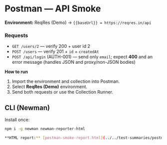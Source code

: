# Postman — API Smoke

**Environment:** ReqRes (Demo) → `{{baseUrl}} = https://reqres.in/api`  

### Requests
- `GET /users/2` — verify 200 + user id 2
- `POST /users` — verify 201 + `id` + `createdAt`
- `POST /api/login` (AUTH-001) — send only `email`; expect **400** and an error message (handles JSON and proxy/non-JSON bodies)

**How to run**
1. Import the environment and collection into Postman.
2. Select **ReqRes (Demo)** environment.
3. Send both requests or use the Collection Runner.

## CLI (Newman)

Install once:
```bash
npm i -g newman newman-reporter-html

**HTML report:** [postman-smoke-report.html](../../test-summaries/postman-smoke-report.html)
